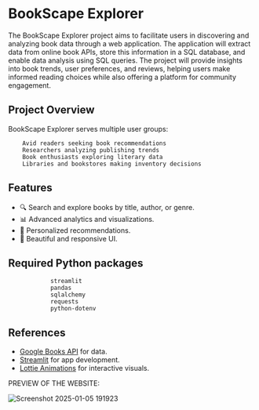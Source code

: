 # BookScape Explorer
The BookScape Explorer project aims to facilitate users in discovering and analyzing book data through a web application. The application will extract data from online book APIs, store this information in a SQL database, and enable data analysis using SQL queries. The project will provide insights into book trends, user preferences, and reviews, helping users make informed reading choices while also offering a platform for community engagement. 


## Project Overview
BookScape Explorer serves multiple user groups:

        Avid readers seeking book recommendations
        Researchers analyzing publishing trends
        Book enthusiasts exploring literary data
        Libraries and bookstores making inventory decisions


## Features
- 🔍 Search and explore books by title, author, or genre.
- 📊 Advanced analytics and visualizations.
- 🌟 Personalized recommendations.
- 🎨 Beautiful and responsive UI.


## Required Python packages
                streamlit
                pandas
                sqlalchemy
                requests
                python-dotenv


## References
- [Google Books API](https://developers.google.com/books) for data.
- [Streamlit](https://streamlit.io/) for app development.
- [Lottie Animations](https://lottiefiles.com/) for interactive visuals.


PREVIEW OF THE WEBSITE:


![Screenshot 2025-01-05 191923](https://github.com/user-attachments/assets/826822d7-b0a0-49a5-9757-4b2b474dd995)
